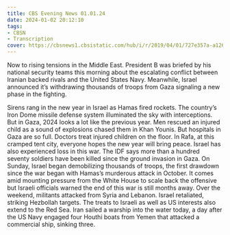 ```yaml
---
title: CBS Evening News 01.01.24
date: 2024-01-02 20:12:10
tags:
- CBSN
- Transcription
cover: https://cbsnews1.cbsistatic.com/hub/i/r/2019/04/01/727e357a-a126-4138-a2c5-4d3222669d57/thumbnail/640x360/3ff2761028dc5c65cc4f07acd54bcd5c/cbsn2-logo-1920x1080.jpg
---
```

Now to rising tensions in the Middle East. President B was briefed by his national security teams this morning about the escalating conflict between Iranian backed rivals and the United States Navy. Meanwhile, Israel announced it’s withdrawing thousands of troops from Gaza signaling a new phase in the fighting. 

Sirens rang in the new year in Israel as Hamas fired rockets. The country’s Iron Dome missile defense system illuminated the sky with interceptions. But in Gaza, 2024 looks a lot like the previous year. Men rescued an injured child as a sound of explosions chased them in Khan Younis. But hospitals in Gaza are so full. Doctors treat injured children on the floor. In Rafa, at this cramped tent city, everyone hopes the new year will bring peace. Israel has also experienced loss in this war. The IDF says more than a hundred seventy soldiers have been killed since the ground invasion in Gaza. On Sunday, Israel began demobilizing thousands of troops, the first drawdown since the war began with Hamas’s murderous attack in October. It comes amid mounting pressure from the White House to scale back the offensive but Israeli officials warned the end of this war is still months away. Over the weekend, militants attacked from Syria and Lebanon. Israel retaliated, striking Hezbollah targets. The treats to Israeli as well as US interests also extend to the Red Sea. Iran sailed a warship into the water today, a day after the US Navy engaged four Houthi boats from Yemen that attacked a commercial ship, sinking three. 
